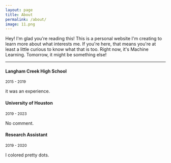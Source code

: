 ```yaml
---
layout: page
title: About
permalink: /about/
image: 11.png
---
```


Hey! I'm glad you're reading this! This is a personal website I'm creating to learn more about what interests me. If you're here, that means you're at least a little curious to know what that is too. Right now, it's Machine Learning. Tomorrow, it might be something else! 
***

#### Langham Creek High School
<small>2015 - 2019</small>

it was an experience. 

#### University of Houston
<small>2019 - 2023</small>

No comment. 

#### Research Assistant
<small>2019 - 2020</small>

I colored pretty dots. 

